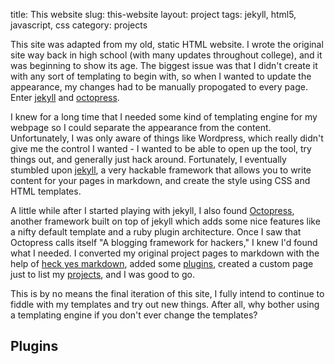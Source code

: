 title: This website
slug: this-website
layout: project
tags: jekyll, html5, javascript, css
category: projects


This site was adapted from my old, static HTML website.
I wrote the original site way back in high school (with many updates throughout
college), and it was beginning to show its age.  The biggest issue was that I
didn't create it with any sort of templating to begin with, so when I wanted to
update the appearance, my changes had to be manually propogated to every page.
Enter [jekyll](http://jekyllrb.com/) and [octopress](http://octopress.org).

<!--more-->

I knew for a long time that I needed some kind of templating engine for my
webpage so I could separate the appearance from the content. Unfortunately, I
was only aware of things like Wordpress, which really didn't give me the control I
wanted - I wanted to be able to open up the tool, try things out, and generally
just hack around. Fortunately, I eventually stumbled upon
[jekyll](http://jekyllrb.com/), a very hackable framework that allows you to
write content for your pages in markdown, and create the style using CSS and
HTML templates.

A little while after I started playing with jekyll, I also found
[Octopress](http://octopress.org), another framework built on top of jekyll
which adds some nice features like a nifty default template and a ruby plugin
architecture.  Once I saw that Octopress calls itself "A blogging framework for
hackers," I knew I'd found what I needed. I converted my original project pages
to markdown with the help of [heck yes markdown](http://heckyesmarkdown), added
some [plugins](#plugins), created a custom page just to list my
[projects]({static}./projects), and I was good to go.

This is by no means the final iteration of this site, I fully intend to continue
to fiddle with my templates and try out new things. After all, why bother using
a templating engine if you don't ever change the templates?

<a name="plugins"></a>
Plugins
-------
<div class="github-widget" data-repo="sotsy/githubrepo-octopress"></div>

<br/>

<div class="github-widget" data-repo="soupdiver/octopress-soundcloud"></div>

<br/>

<div class="github-widget" data-repo="optikfluffel/octopress-responsive-video-embed"></div>
